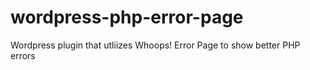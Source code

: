 wordpress-php-error-page
========================

Wordpress plugin that utliizes Whoops! Error Page to show better PHP errors

